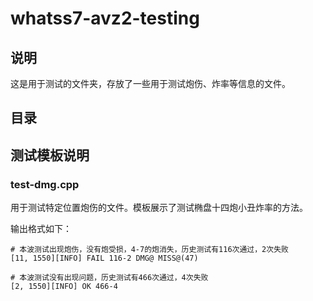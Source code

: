 # whatss7-avz2-testing

## 说明

这是用于测试的文件夹，存放了一些用于测试炮伤、炸率等信息的文件。

## 目录

## 测试模板说明

### test-dmg.cpp

用于测试特定位置炮伤的文件。模板展示了测试椭盘十四炮小丑炸率的方法。

输出格式如下：
```
# 本波测试出现炮伤，没有炮受损，4-7的炮消失，历史测试有116次通过，2次失败
[11, 1550][INFO] FAIL 116-2 DMG@ MISS@(47)

# 本波测试没有出现问题，历史测试有466次通过，4次失败
[2, 1550][INFO] OK 466-4
```


